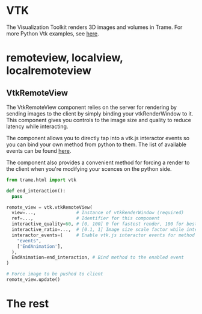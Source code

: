 # VTK 
The Visualization Toolkit renders 3D images and volumes in Trame. For more Python Vtk examples, see [here](https://kitware.github.io/vtk-examples/site/Python/).  

# remoteview, localview, localremoteview 

## VtkRemoteView
The VtkRemoteView component relies on the server for rendering by sending images to the client by simply binding your vtkRenderWindow to it. This component gives you controls to the image size and quality to reduce latency while interacting. 

The component allows you to directly tap into a vtk.js interactor events so you can bind your own method from python to them. The list of available events can be found [here](https://github.com/Kitware/vtk-js/blob/b92ad5463150b88514fcb5020c1fa6c7fcfe2a4f/Sources/Rendering/Core/RenderWindowInteractor/index.js#L23-L60). 

The component also provides a convenient method for forcing a render to the client when you're modifying your scences on the python side.

```python
from trame.html import vtk

def end_interaction():
  pass

remote_view = vtk.vtkRemoteView(
  view=...,               # Instance of vtkRenderWindow (required)
  ref=...,                # Identifier for this component
  interactive_quality=60, # [0, 100] 0 for fastest render, 100 for best quality
  interactive_ratio=...,  # [0.1, 1] Image size scale factor while interacting
  interactor_events=(     # Enable vtk.js interactor events for method binding
    "events", 
    ['EndAnimation'],
  ),
  EndAnimation=end_interaction, # Bind method to the enabled event
)

# Force image to be pushed to client
remote_view.update() 
```

# The rest 

<!--
# VtkAlgorithm
## Properties
#### `port`
#### `vtk_class`
#### `state`

# VtkCellData

# VtkDataArray
## Properties
#### `name`
#### `registration`
#### `type`
#### `values`
#### `number_of_components`

# VtkFieldData

# VtkGeometryRepresentation
## Properties
#### `id`
#### `color_map_preset`
#### `color_data_range`
#### `actor`
#### `mapper`
#### `property`

# VtkGlyphRepresentation
## Properties
#### `color_map_preset`
#### `color_data_range`
#### `actor`
#### `mapper`
#### `property`

# VtkMesh
## Properties
#### `port`
#### `state`

# VtkPointData

# VtkPolyData
## Properties
#### `port`
#### `verts`
#### `lines`
#### `polys`
#### `strips`
#### `connectivity`

#### set_dataset(self, dataset)
#### update(self)


# VtkReader
## Properties
#### `parse_as_array_buffer`
#### `parse_as_text`
#### `port`
#### `render_on_update`
#### `reset_camera_on_update`
#### `url`
#### `vtk_class`

# VtkRemoteLocalView
## Properties
#### `context_name`
#### `interactive_ratio`
#### `interactor_events`
#### `interactor_settings`
#### `namespace`
#### update_geometry
#### update_image
#### view

## Events
#### `interactor_events`

# VtkShareDataset
## Properties
#### `port`
#### `name`

# VtkSyncView
## Properties
#### `ref`
#### `wsClient`
#### `view_state`
#### `interactor_events`
#### `interactor_settings`
#### `context_name`
#### update

## Events
#### `interactor_events`

# VtkLocalView

# VtkView
## Properties
#### `ref`
#### `background`
#### `cube_axes_style`
#### `interactor_settings`
#### `picking_modes`
#### `show_cube_axes` -->
